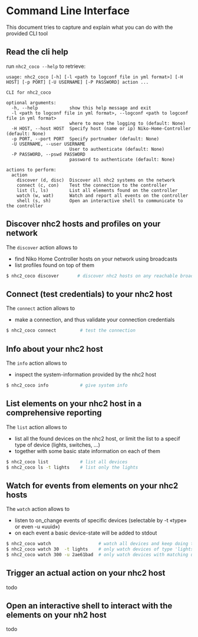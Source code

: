 # Command Line Interface

This document tries to capture and explain what you can do with the provided CLI tool

## Read the cli help

run `nhc2_coco --help` to retrieve:
```
usage: nhc2_coco [-h] [-l <path to logconf file in yml format>] [-H HOST] [-p PORT] [-U USERNAME] [-P PASSWORD] action ...

CLI for nhc2_coco

optional arguments:
  -h, --help            show this help message and exit
  -l <path to logconf file in yml format>, --logconf <path to logconf file in yml format>
                        where to move the logging to (default: None)
  -H HOST, --host HOST  Specify host (name or ip) Niko-Home-Controller (default: None)
  -p PORT, --port PORT  Specify portnumber (default: None)
  -U USERNAME, --user USERNAME
                        User to authenticate (default: None)
  -P PASSWORD, --pswd PASSWORD
                        password to authenticate (default: None)

actions to perform:
  action
    discover (d, disc)  Discover all nhc2 systems on the network
    connect (c, con)    Test the connection to the controller
    list (l, ls)        List all elements found on the controller
    watch (w, wat)      Watch and report all events on the controller
    shell (s, sh)       Open an interactive shell to communicate to the controller

```

## Discover nhc2 hosts and profiles on your network

The `discover` action allows to
* find Niko Home Controller hosts on your network using broadcasts
* list profiles found on top of them

```bash
$ nhc2_coco discover       # discover nhc2 hosts on any reachable broadcast network
```

## Connect (test credentials) to your nhc2 host

The `connect` action allows to
* make a connection, and thus validate your connection credentials

```bash
$ nhc2_coco connect         # test the connection
```

## Info about your nhc2 host

The `info` action allows to
* inspect the system-information provided by the nhc2 host

```bash
$ nhc2_coco info            # give system info
```

## List elements on your nhc2 host in a comprehensive reporting

The `list` action allows to
* list all the found devices on the nhc2 host, or limit the list to a specif type of device (lights, switches, ...)
* together with some basic state information on each of them

```bash
$ nhc2_coco list            # list all devices
$ nhc2_coco ls -t lights    # list only the lights
```

## Watch for events from elements on your nhc2 hosts

The `watch` action allows to
* listen to on_change events of specific devices (selectable by -t «type» or even -u «uuid»)
* on each event a basic device-state will be added to stdout

```bash
$ nhc2_coco watch                  # watch all devices and keep doing that
$ nhc2_coco watch 30  -t lights    # only watch devices of type 'lights' and stop after 30s
$ nhc2_coco watch 300 -u 2ae61bad  # only watch devices with matching uuid and stop after 5' (=300")
```

## Trigger an actual action on your nhc2 host

todo


## Open an interactive shell to interact with the elements on your nh2 host

todo
